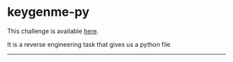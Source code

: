 # keygenme-py

This challenge is available [here](https://play.picoctf.org/practice/challenge/121?page=1&solved=1).

It is a reverse engineering task that gives us a python file

---
